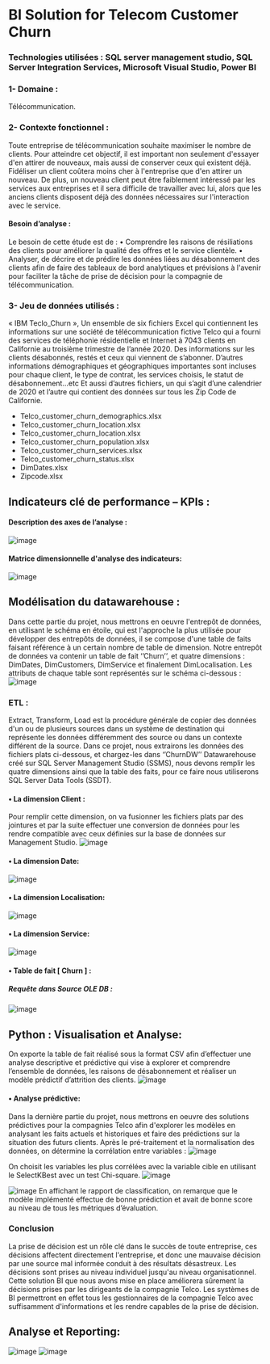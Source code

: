 # BI Solution for Telecom Customer Churn

### Technologies utilisées : SQL server management studio, SQL Server Integration Services, Microsoft Visual Studio, Power BI

### 1- Domaine :
Télécommunication.
### 2- Contexte fonctionnel :
Toute entreprise de télécommunication souhaite maximiser le nombre de clients. Pour atteindre cet objectif, il est important non seulement d'essayer d'en attirer de nouveaux, mais aussi de conserver ceux qui existent déjà. Fidéliser un client coûtera moins cher à l'entreprise que d'en attirer un nouveau. De plus, un nouveau client peut être faiblement intéressé par les services aux entreprises et il sera difficile de travailler avec lui, alors que les anciens clients disposent déjà des données nécessaires sur l'interaction avec le service.
#### Besoin d’analyse :
Le besoin de cette étude est de :
• Comprendre les raisons de résiliations des clients pour améliorer la qualité des offres et le service clientèle.
• Analyser, de décrire et de prédire les données liées au désabonnement des clients afin de faire des tableaux de bord analytiques et prévisions à l'avenir pour faciliter la tâche de prise de décision pour la compagnie de télécommunication.
### 3- Jeu de données utilisés :
« IBM Teclo_Churn », Un ensemble de six fichiers Excel qui contiennent les informations sur une société de télécommunication fictive Telco qui a fourni des services de téléphonie résidentielle et Internet à 7043 clients en Californie au troisième trimestre de l’année 2020. Des informations sur les clients désabonnés, restés et ceux qui viennent de s’abonner. D’autres informations démographiques et géographiques importantes sont incluses pour chaque client, le type de contrat, les services choisis, le statut de désabonnement…etc
Et aussi d’autres fichiers, un qui s’agit d’une calendrier de 2020 et l’autre qui contient des données sur tous les Zip Code de Californie.
- Telco_customer_churn_demographics.xlsx
- Telco_customer_churn_location.xlsx
- Telco_customer_churn_location.xlsx
- Telco_customer_churn_population.xlsx
- Telco_customer_churn_services.xlsx
- Telco_customer_churn_status.xlsx
- DimDates.xlsx
- Zipcode.xlsx


## Indicateurs clé de performance – KPIs :
#### Description des axes de l’analyse :
![image](https://github.com/EL-MEHDI-git/Business-intelligence-project-report/assets/66147690/1cbd8bfa-2376-439b-93cb-1c02158575a9)

#### Matrice dimensionnelle d'analyse des indicateurs:

![image](https://github.com/EL-MEHDI-git/Business-intelligence-project-report/assets/66147690/ca4c9434-0859-4654-abbc-eadac285ac18)

## Modélisation du datawarehouse :
Dans cette partie du projet, nous mettrons en oeuvre l'entrepôt de données, en utilisant le schéma en étoile, qui est l'approche la plus utilisée pour développer des entrepôts de données, il se compose d'une table de faits faisant référence à un certain nombre de table de dimension.
Notre entrepôt de données va contenir un table de fait ‘’Churn’’, et quatre dimensions :
DimDates, DimCustomers, DimService et finalement DimLocalisation.
Les attributs de chaque table sont représentés sur le schéma ci-dessous :
![image](https://github.com/EL-MEHDI-git/Business-intelligence-project-report/assets/66147690/4071f52c-bdab-43dc-b9ec-f2df6b1a61ce)

### ETL :
Extract, Transform, Load est la procédure générale de copier des données d'un ou de plusieurs sources dans un système de destination qui représente les données différemment des source ou dans un contexte différent de la source. Dans ce projet, nous extrairons les données des fichiers plats ci-dessous, et chargez-les dans ‘’ChurnDW’’ Datawarehouse créé
sur SQL Server Management Studio (SSMS), nous devons remplir les quatre dimensions ainsi que la table des faits, pour ce faire nous utiliserons SQL Server Data Tools (SSDT).
#### • La dimension Client :
Pour remplir cette dimension, on va fusionner les fichiers plats par des jointures et par la suite effectuer une conversion de données pour les rendre compatible avec ceux définies sur la base de données sur Management Studio.
![image](https://github.com/EL-MEHDI-git/Business-intelligence-project-report/assets/66147690/dcea5908-b108-4a11-93b2-a8cf7b2a4cb2)
#### • La dimension Date:
![image](https://github.com/EL-MEHDI-git/Business-intelligence-project-report/assets/66147690/60983160-60ec-4897-afec-886409b943e4)

#### • La dimension Localisation:
![image](https://github.com/EL-MEHDI-git/Business-intelligence-project-report/assets/66147690/924c1212-f6bb-411e-adf5-5de9e2db06a5)

#### • La dimension Service:
![image](https://github.com/EL-MEHDI-git/Business-intelligence-project-report/assets/66147690/725f2538-23fa-4959-b20c-5f4fe4b030b6)

#### • Table de fait [ Churn ] :
##### Requête dans Source OLE DB :
![image](https://github.com/EL-MEHDI-git/Business-intelligence-project-report/assets/66147690/0b0c2fee-05e5-4547-8761-c7c9c63fbc79)

## Python : Visualisation et Analyse:
On exporte la table de fait réalisé sous la format CSV afin d’effectuer une analyse descriptive et prédictive qui vise à explorer et comprendre l’ensemble de données, les raisons de désabonnement et réaliser un modèle prédictif d’attrition des clients.
![image](https://github.com/EL-MEHDI-git/Business-intelligence-project-report/assets/66147690/bf5d2e3b-0e87-4eba-a094-0e7b66dbaae6)

#### • Analyse prédictive:
Dans la dernière partie du projet, nous mettrons en oeuvre des solutions prédictives pour la compagnies Telco afin d'explorer les modèles en analysant les faits actuels et historiques et faire des prédictions sur la situation des futurs clients.
Après le pré-traitement et la normalisation des données, on détermine la corrélation entre variables :
![image](https://github.com/EL-MEHDI-git/Business-intelligence-project-report/assets/66147690/dabcf909-5a28-476a-b257-0ee6f012d995)

On choisit les variables les plus corrélées avec la variable cible en utilisant le SelectKBest avec un test Chi-square.
![image](https://github.com/EL-MEHDI-git/Business-intelligence-project-report/assets/66147690/1d05c76a-1dd7-4928-9d0c-e201b5d2a3f0)

![image](https://github.com/EL-MEHDI-git/Business-intelligence-project-report/assets/66147690/eb0975a7-1950-488a-bcb5-ac9905fbca47)
En affichant le rapport de classification, on remarque que le modèle implémenté effectue de bonne prédiction et avait de bonne score au niveau de tous les métriques d’évaluation.

### Conclusion
La prise de décision est un rôle clé dans le succès de toute entreprise, ces décisions affectent directement l'entreprise, et donc une mauvaise décision par une source mal informée conduit à des résultats désastreux. Les décisions sont prises au niveau individuel jusqu'au niveau organisationnel. Cette solution BI que nous avons mise en place améliorera sûrement la décisions prises par les dirigeants de la compagnie Telco. Les systèmes de BI permettront en effet tous les gestionnaires de la compagnie Telco avec suffisamment d'informations et les rendre capables de la prise de décision.


## Analyse et Reporting:
![image](https://github.com/EL-MEHDI-git/Business-intelligence-project-report/assets/66147690/48806562-8027-4ea7-bf5e-938efd68236f)
![image](https://github.com/EL-MEHDI-git/Business-intelligence-project-report/assets/66147690/549ba2ea-f42c-4f59-b5fb-fe6be0b8fc77)


